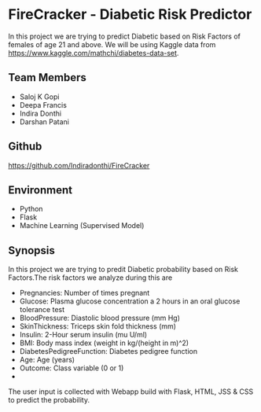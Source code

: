 # FireCracker - Diabetic Risk Predictor

In this project we are trying to predict Diabetic based on Risk Factors of females of age 21 and above. We will be using Kaggle data from https://www.kaggle.com/mathchi/diabetes-data-set.

## Team Members

- Saloj K Gopi
- Deepa Francis
- Indira Donthi
- Darshan Patani

## Github

https://github.com/Indiradonthi/FireCracker

## Environment

- Python
- Flask
- Machine Learning (Supervised Model)

## Synopsis

In this project we are trying to predit Diabetic probability based on Risk Factors.The risk factors we analyze during this are

- Pregnancies: Number of times pregnant
- Glucose: Plasma glucose concentration a 2 hours in an oral glucose tolerance test
- BloodPressure: Diastolic blood pressure (mm Hg)
- SkinThickness: Triceps skin fold thickness (mm)
- Insulin: 2-Hour serum insulin (mu U/ml)
- BMI: Body mass index (weight in kg/(height in m)^2)
- DiabetesPedigreeFunction: Diabetes pedigree function
- Age: Age (years)
- Outcome: Class variable (0 or 1)
- 
The user input is collected with Webapp build with Flask, HTML, JSS & CSS to predict the probability.
